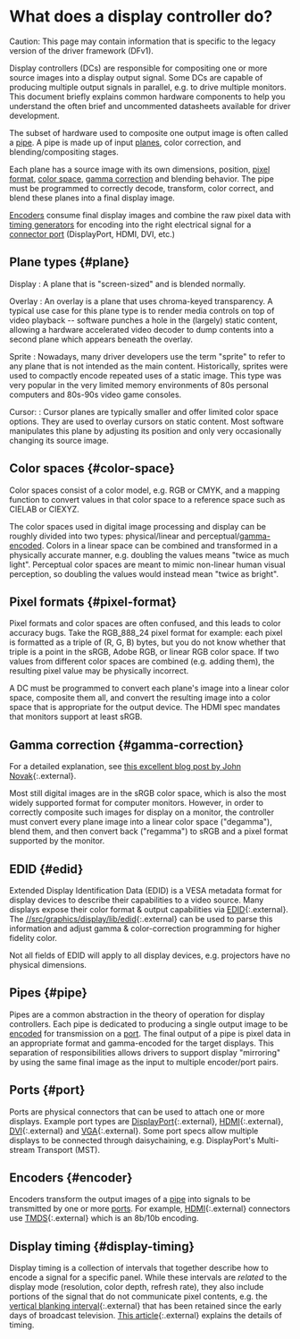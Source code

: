 # What does a display controller do?

Caution: This page may contain information that is specific to the legacy
version of the driver framework (DFv1).

Display controllers (DCs) are responsible for compositing one or more source
images into a display output signal. Some DCs are capable of producing multiple
output signals in parallel, e.g. to drive multiple monitors. This document
briefly explains common hardware components to help you understand the often
brief and uncommented datasheets available for driver development.

The subset of hardware used to composite one output image is often called a
[pipe](#pipe). A pipe is made up of input [planes](#plane), color correction,
and blending/compositing stages.

Each plane has a source image with its own dimensions, position, [pixel
format](#pixel-format), [color space](#color-space), [gamma
correction](#gamma-correction) and blending behavior. The pipe must be
programmed to correctly decode, transform, color correct, and blend these planes
into a final display image.

[Encoders](#encoder) consume final display images and combine the raw pixel data
with [timing generators](#display-timing) for encoding into the right electrical
signal for a [connector port](#port) (DisplayPort, HDMI, DVI, etc.)

## Plane types {#plane}

Display
: A plane that is "screen-sized" and is blended normally.

Overlay
: An overlay is a plane that uses chroma-keyed transparency. A typical use case
  for this plane type is to render media controls on top of video playback --
  software punches a hole in the (largely) static content, allowing a hardware
  accelerated video decoder to dump contents into a second plane which appears
  beneath the overlay.

Sprite
: Nowadays, many driver developers use the term "sprite" to refer to any plane
  that is not intended as the main content. Historically, sprites were used to
  compactly encode repeated uses of a static image. This type was very popular
  in the very limited memory environments of 80s personal computers and 80s-90s
  video game consoles.

Cursor:
: Cursor planes are typically smaller and offer limited color space options.
  They are used to overlay cursors on static content. Most software manipulates
  this plane by adjusting its position and only very occasionally changing its
  source image.

## Color spaces {#color-space}

Color spaces consist of a color model, e.g. RGB or CMYK, and a mapping function
to convert values in that color space to a reference space such as CIELAB or
CIEXYZ.

The color spaces used in digital image processing and display can be roughly
divided into two types: physical/linear and
perceptual/[gamma-encoded](#gamma-correction). Colors in a linear space can be
combined and transformed in a physically accurate manner, e.g. doubling the
values means "twice as much light". Perceptual color spaces are meant to mimic
non-linear human visual perception, so doubling the values would instead mean
"twice as bright".

## Pixel formats {#pixel-format}

Pixel formats and color spaces are often confused, and this leads to color
accuracy bugs. Take the RGB_888_24 pixel format for example: each pixel is
formatted as a triple of (R, G, B) bytes, but you do not know whether that
triple is a point in the sRGB, Adobe RGB, or linear RGB color space. If two
values from different color spaces are combined (e.g. adding them), the
resulting pixel value may be physically incorrect.

A DC must be programmed to convert each plane's image into a linear color space,
composite them all, and convert the resulting image into a color space that is
appropriate for the output device. The HDMI spec mandates that monitors support
at least sRGB.

## Gamma correction {#gamma-correction}

For a detailed explanation, see [this excellent blog post by John
Novak][novak-gamma]{:.external}.

Most still digital images are in the sRGB color space, which is also the most
widely supported format for computer monitors. However, in order to correctly
composite such images for display on a monitor, the controller must convert
every plane image into a linear color space ("degamma"), blend them, and then
convert back ("regamma") to sRGB and a pixel format supported by the monitor.

## EDID {#edid}

Extended Display Identification Data (EDID) is a VESA metadata format for
display devices to describe their capabilities to a video source. Many displays
expose their color format & output capabilities via [EDID][edid]{:.external}.
The [//src/graphics/display/lib/edid][edid-lib]{:.external} can be used to parse this
information and adjust gamma & color-correction programming for higher fidelity
color.

Not all fields of EDID will apply to all display devices, e.g. projectors have
no physical dimensions.

## Pipes {#pipe}

Pipes are a common abstraction in the theory of operation for display
controllers. Each pipe is dedicated to producing a single output image to be
[encoded](#encoder) for transmission on a [port](#port). The final output of a
pipe is pixel data in an appropriate format and gamma-encoded for the target
displays. This separation of responsibilities allows drivers to support display
"mirroring" by using the same final image as the input to multiple encoder/port
pairs.

## Ports {#port}

Ports are physical connectors that can be used to attach one or more displays.
Example port types are [DisplayPort][display-port]{:.external},
[HDMI][hdmi]{:.external}, [DVI][dvi]{:.external} and [VGA][vga]{:.external}.
Some port specs allow multiple displays to be connected through daisychaining,
e.g. DisplayPort's Multi-stream Transport (MST).

## Encoders {#encoder}

Encoders transform the output images of a [pipe](#pipe) into signals to be
transmitted by one or more [ports](#port). For example, [HDMI][hdmi]{:.external}
connectors use [TMDS][tmds]{:.external} which is an 8b/10b encoding.

## Display timing {#display-timing}

Display timing is a collection of intervals that together describe how to encode
a signal for a specific panel. While these intervals are _related_ to the
display mode (resolution, color depth, refresh rate), they also include portions
of the signal that do not communicate pixel contents, e.g. the [vertical
blanking interval][vblank-interval]{:.external} that has been retained since the
early days of broadcast television. [This article][display-timing]{:.external}
explains the details of timing.

[display-port]: https://en.wikipedia.org/wiki/DisplayPort#Connectors_and_pin_configuration
[display-timing]: https://en.wikipedia.org/wiki/Raster_scan#video_timing
[dvi]: https://en.wikipedia.org/wiki/Digital_Visual_Interface#Connector
[edid]: https://en.wikipedia.org/wiki/Extended_Display_Identification_Data
[edid-lib]: https://cs.opensource.google/fuchsia/fuchsia/+/main:src/graphics/display/lib/edid
[hdmi]: https://en.wikipedia.org/wiki/HDMI#Connectors
[novak-gamma]: https://blog.johnnovak.net/2016/09/21/what-every-coder-should-know-about-gamma/
[tmds]: https://en.wikipedia.org/wiki/Transition-minimized_differential_signaling
[vblank-interval]: https://en.wikipedia.org/wiki/Vertical_blanking_interval
[vga]: https://en.wikipedia.org/wiki/VGA_connector
